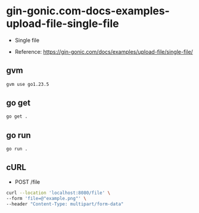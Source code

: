 # gin-gonic.com-docs-examples-upload-file-single-file

- Single file

- Reference: https://gin-gonic.com/docs/examples/upload-file/single-file/

## gvm

```sh
gvm use go1.23.5
```

## go get

```sh
go get .
```

## go run

```sh
go run .
```

## cURL

- POST /file

```sh
curl --location 'localhost:8080/file' \
--form 'file=@"example.png"' \
--header "Content-Type: multipart/form-data"
```
